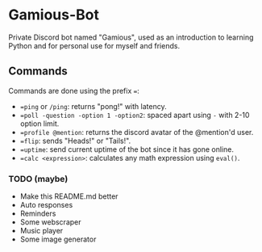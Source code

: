 # Gamious-Bot
Private Discord bot named "Gamious", used as an introduction to learning Python and for personal use for myself and friends.

## Commands
Commands are done using the prefix `=`:
- `=ping` or `/ping`: returns "pong!" with latency.
- `=poll -question -option 1 -option2`: spaced apart using `-` with 2-10 option limit.
- `=profile @mention`: returns the discord avatar of the @mention'd user. 
- `=flip`: sends "Heads!" or "Tails!". 
- `=uptime`: send current uptime of the bot since it has gone online.
- `=calc <expression>`: calculates any math expression using `eval()`.

### TODO (maybe)
- Make this README.md better
- Auto responses
- Reminders
- Some webscraper
- Music player
- Some image generator